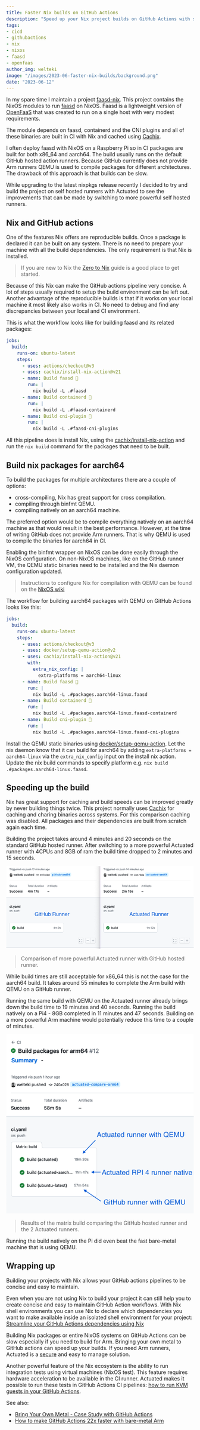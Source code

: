 ```yaml
---
title: Faster Nix builds on GitHub Actions
description: "Speed up your Nix project builds on GitHub Actions with self hosted runners."
tags:
- cicd
- githubactions
- nix
- nixos
- faasd
- openfaas
author_img: welteki
image: "/images/2023-06-faster-nix-builds/background.png"
date: "2023-06-12"
---
```


In my spare time I maintain a project [faasd-nix](https://github.com/welteki/faasd-nix). This project contains the NixOS modules to run [faasd](https://github.com/openfaas/faasd) on NixOS. Faasd is a lightweight version of [OpenFaaS](https://www.openfaas.com/) that was created to run on a single host with very modest requirements.

The module depends on faasd, containerd and the CNI plugins and all of these binaries are built in CI with Nix and cached using [Cachix](https://www.cachix.org/).

I often deploy faasd with NixOS on a Raspberry Pi so in CI packages are built for both x86_64 and aarch64. The build usually runs on the default GitHub hosted action runners. Because GitHub currently does not provide Arm runners QEMU is used to compile packages for different architectures. The drawback of this approach is that builds can be slow.

While upgrading to the latest nixpkgs release recently I decided to try and build the project on self hosted runners with Actuated to see the improvements that can be made by switching to more powerful self hosted runners.

## Nix and GitHub actions

One of the features Nix offers are reproducible builds. Once a package is declared it can be built on any system. There is no need to prepare your machine with all the build dependencies. The only requirement is that Nix is installed.

> If you are new to Nix the [Zero to Nix](https://zero-to-nix.com/start/install) guide is a good place to get started.

Because of this Nix can make the GitHub actions pipeline very concise. A lot of steps usually required to setup the build environment can be left out. Another advantage of the reproducible builds is that if it works on your local machine it most likely also works in CI. No need to debug and find any discrepancies between your local and CI environment.

This is what the workflow looks like for building faasd and its related packages:

```yaml
jobs:
  build:
    runs-on: ubuntu-latest
    steps:
      - uses: actions/checkout@v3
      - uses: cachix/install-nix-action@v21
      - name: Build faasd 🔧
        run: |
          nix build -L .#faasd
      - name: Build containerd 🔧
        run: |
          nix build -L .#faasd-containerd
      - name: Build cni-plugin 🔧
        run: |
          nix build -L .#faasd-cni-plugins
```

All this pipeline does is install Nix, using the [cachix/install-nix-action](https://github.com/marketplace/actions/install-nix) and run the `nix build` command for the packages that need to be built.

## Build nix packages for aarch64

To build the packages for multiple architectures there are a couple of options:

- cross-compiling, Nix has great support for cross compilation.
- compiling through binfmt QEMU.
- compiling natively on an aarch64 machine.

The preferred option would be to compile everything natively on an aarch64 machine as that would result in the best performance. However, at the time of writing GitHub does not provide Arm runners. That is why QEMU is used to compile the binaries for aarch64 in CI.

Enabling the binfmt wrapper on NixOS can be done easily through the NixOS configuration. On non-NixOS machines, like on the GitHub runner VM, the QEMU static binaries need to be installed and the Nix daemon configuration updated.

> Instructions to configure Nix for compilation with QEMU can be found on the [NixOS wiki](https://nixos.wiki/wiki/NixOS_on_ARM#Compiling_through_binfmt_QEMU)

The workflow for building aarch64 packages with QEMU on GitHub Actions looks like this:

```yaml
jobs:
  build:
    runs-on: ubuntu-latest
    steps:
      - uses: actions/checkout@v3
      - uses: docker/setup-qemu-action@v2
      - uses: cachix/install-nix-action@v21
        with:
          extra_nix_config: |
            extra-platforms = aarch64-linux
      - name: Build faasd 🔧
        run: |
          nix build -L .#packages.aarch64-linux.faasd
      - name: Build containerd 🔧
        run: |
          nix build -L .#packages.aarch64-linux.faasd-containerd
      - name: Build cni-plugin 🔧
        run: |
          nix build -L .#packages.aarch64-linux.faasd-cni-plugins

```

Install the QEMU static binaries using [docker/setup-qemu-action](https://github.com/docker/setup-qemu-action). Let the nix daemon know that it can build for aarch64 by adding `extra-platforms = aarch64-linux` via the `extra_nix_config` input on the install nix action. Update the nix build commands to specify platform e.g. `nix build .#packages.aarch64-linux.faasd`.

## Speeding up the build

Nix has great support for caching and build speeds can be improved greatly by never building things twice. This project normally uses [Cachix](https://www.cachix.org/) for caching and charing binaries across systems. For this comparison caching was disabled. All packages and their dependencies are built from scratch again each time.

Building the project takes around 4 minutes and 20 seconds on the standard GitHub hosted runner. After switching to a more powerful Actuated runner with 4CPUs and 8GB of ram the build time dropped to 2 minutes and 15 seconds.

![Comparison of more powerful Actuated runner with GitHub hosted runner](/images/2023-06-faster-nix-builds/amd64-build-comparison.png)
> Comparison of more powerful Actuated runner with GitHub hosted runner.

While build times are still acceptable for x86_64 this is not the case for the aarch64 build. It takes around 55 minutes to complete the Arm build with QEMU on a GitHub runner.

Running the same build with QEMU on the Actuated runner already brings down the build time to 19 minutes and 40 seconds. Running the build natively on a Pi4 - 8GB completed in 11 minutes and 47 seconds. Building on a more powerful Arm machine would potentially reduce this time to a couple of minutes.

![Results of the matrix build comparing the GitHub hosted runner and the 2 Actuated runners](/images/2023-06-faster-nix-builds/arm64-build-comparison.png)
> Results of the matrix build comparing the GitHub hosted runner and the 2 Actuated runners.

Running the build natively on the Pi did even beat the fast bare-metal machine that is using QEMU.

## Wrapping up
Building your projects with Nix allows your GitHub actions pipelines to be concise and easy to maintain.

Even when you are not using Nix to build your project it can still help you to create concise and easy to maintain GitHub Action workflows. With Nix shell environments you can use Nix to declare which dependencies you want to make available inside an isolated shell environment for your project: [Streamline your GitHub Actions dependencies using Nix](https://determinate.systems/posts/nix-github-actions)

Building Nix packages or entire NixOS systems on GitHub Actions can be slow especially if you need to build for Arm. Bringing your own metal to GitHub actions can speed up your builds. If you need Arm runners, Actuated is a [secure](https://actuated.dev/blog/is-the-self-hosted-runner-safe-github-actions) and easy to manage solution.

Another powerful feature of the Nix ecosystem is the ability to run integration tests using virtual machines (NixOS test). This feature requires hardware acceleration to be available in the CI runner. Actuated makes it possible to run these tests in GitHub Actions CI pipelines: [how to run KVM guests in your GitHub Actions](https://actuated.dev/blog/kvm-in-github-actions).

See also:

- [Bring Your Own Metal - Case Study with GitHub Actions](https://actuated.dev/blog/case-study-bring-your-own-bare-metal-to-actions)
- [How to make GitHub Actions 22x faster with bare-metal Arm](https://actuated.dev/blog/native-arm64-for-github-actions)